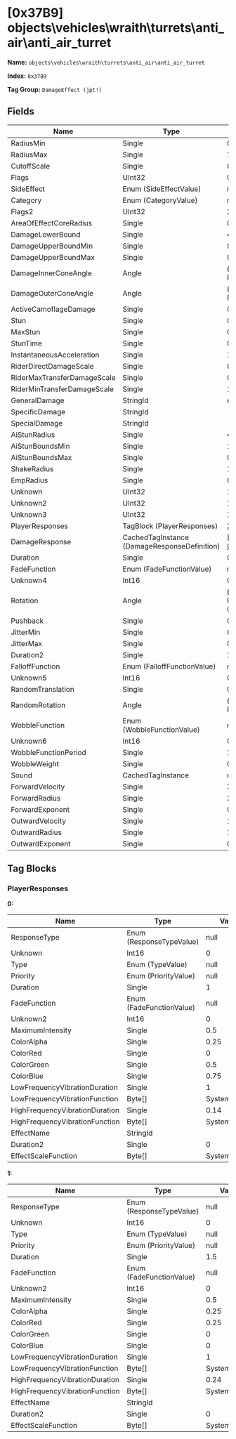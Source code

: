 # [0x37B9] objects\vehicles\wraith\turrets\anti_air\anti_air_turret

**Name:** ```objects\vehicles\wraith\turrets\anti_air\anti_air_turret```

**Index:** ```0x37B9```

**Tag Group:** ```DamageEffect (jpt!)```

## Fields

Name	| Type	| Value
---	|---	|---	|
RadiusMin	|Single	|0.5
RadiusMax	|Single	|1.5
CutoffScale	|Single	|0
Flags	|UInt32	|0
SideEffect	|Enum (SideEffectValue)	|null
Category	|Enum (CategoryValue)	|null
Flags2	|UInt32	|2080
AreaOfEffectCoreRadius	|Single	|0.5
DamageLowerBound	|Single	|40
DamageUpperBoundMin	|Single	|90
DamageUpperBoundMax	|Single	|90
DamageInnerConeAngle	|Angle	|{ Degrees: 0, Radians: 0 }
DamageOuterConeAngle	|Angle	|{ Degrees: 0, Radians: 0 }
ActiveCamoflageDamage	|Single	|0.1
Stun	|Single	|0
MaxStun	|Single	|0
StunTime	|Single	|0
InstantaneousAcceleration	|Single	|1
RiderDirectDamageScale	|Single	|0
RiderMaxTransferDamageScale	|Single	|0
RiderMinTransferDamageScale	|Single	|1.5
GeneralDamage	|StringId	|explosion_small
SpecificDamage	|StringId	|
SpecialDamage	|StringId	|
AiStunRadius	|Single	|4.5
AiStunBoundsMin	|Single	|1
AiStunBoundsMax	|Single	|0.75
ShakeRadius	|Single	|10
EmpRadius	|Single	|0
Unknown	|UInt32	|1041865114
Unknown2	|UInt32	|1114636288
Unknown3	|UInt32	|1065353216
PlayerResponses	|TagBlock (PlayerResponses)	|[2](#playerresponses)
DamageResponse	|CachedTagInstance (DamageResponseDefinition)	|[[0x04BB] 0x000004BB](../DamageResponseDefinition/04BB.md)
Duration	|Single	|0.5
FadeFunction	|Enum (FadeFunctionValue)	|null
Unknown4	|Int16	|0
Rotation	|Angle	|{ Degrees: 0.9, Radians: 0.01570796 }
Pushback	|Single	|0.4
JitterMin	|Single	|0
JitterMax	|Single	|0
Duration2	|Single	|1
FalloffFunction	|Enum (FalloffFunctionValue)	|null
Unknown5	|Int16	|0
RandomTranslation	|Single	|0.05
RandomRotation	|Angle	|{ Degrees: 0, Radians: 0 }
WobbleFunction	|Enum (WobbleFunctionValue)	|null
Unknown6	|Int16	|0
WobbleFunctionPeriod	|Single	|1
WobbleWeight	|Single	|0
Sound	|CachedTagInstance	|null
ForwardVelocity	|Single	|30
ForwardRadius	|Single	|2
ForwardExponent	|Single	|0
OutwardVelocity	|Single	|15
OutwardRadius	|Single	|1
OutwardExponent	|Single	|0


## Tag Blocks

### PlayerResponses

**0:**

Name	| Type	| Value
---	|---	|---	|
ResponseType	|Enum (ResponseTypeValue)	|null
Unknown	|Int16	|0
Type	|Enum (TypeValue)	|null
Priority	|Enum (PriorityValue)	|null
Duration	|Single	|1
FadeFunction	|Enum (FadeFunctionValue)	|null
Unknown2	|Int16	|0
MaximumIntensity	|Single	|0.5
ColorAlpha	|Single	|0.25
ColorRed	|Single	|0
ColorGreen	|Single	|0.5
ColorBlue	|Single	|0.75
LowFrequencyVibrationDuration	|Single	|1
LowFrequencyVibrationFunction	|Byte[]	|System.Byte[]
HighFrequencyVibrationDuration	|Single	|0.14
HighFrequencyVibrationFunction	|Byte[]	|System.Byte[]
EffectName	|StringId	|
Duration2	|Single	|0
EffectScaleFunction	|Byte[]	|System.Byte[]


**1:**

Name	| Type	| Value
---	|---	|---	|
ResponseType	|Enum (ResponseTypeValue)	|null
Unknown	|Int16	|0
Type	|Enum (TypeValue)	|null
Priority	|Enum (PriorityValue)	|null
Duration	|Single	|1.5
FadeFunction	|Enum (FadeFunctionValue)	|null
Unknown2	|Int16	|0
MaximumIntensity	|Single	|0.5
ColorAlpha	|Single	|0.25
ColorRed	|Single	|0.25
ColorGreen	|Single	|0
ColorBlue	|Single	|0
LowFrequencyVibrationDuration	|Single	|1
LowFrequencyVibrationFunction	|Byte[]	|System.Byte[]
HighFrequencyVibrationDuration	|Single	|0.24
HighFrequencyVibrationFunction	|Byte[]	|System.Byte[]
EffectName	|StringId	|
Duration2	|Single	|0
EffectScaleFunction	|Byte[]	|System.Byte[]


